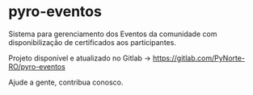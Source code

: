 # pyro-eventos
Sistema para gerenciamento dos Eventos da comunidade com disponibilização de certificados aos participantes.

Projeto disponível e atualizado no Gitlab -> https://gitlab.com/PyNorte-RO/pyro-eventos

Ajude a gente, contribua conosco.
